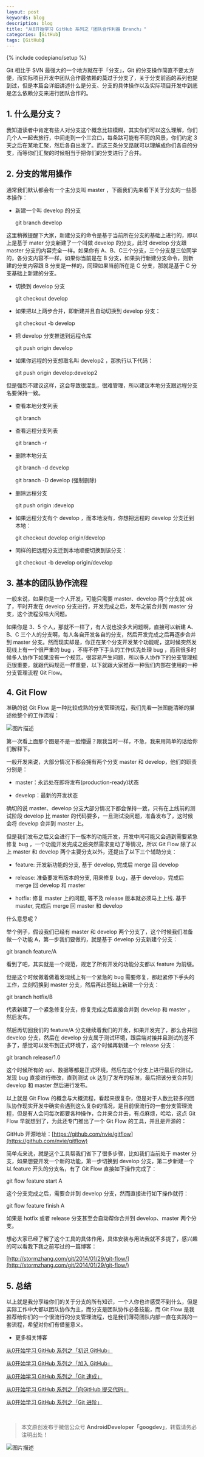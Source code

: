 ```yaml
---
layout: post
keywords: blog
description: blog
title: "从0开始学习 GitHub 系列之「团队合作利器 Branch」"
categories: [GitHub]
tags: [GitHub]
---
```

{% include codepiano/setup %}

Git 相比于 SVN 最强大的一个地方就在于「分支」，Git 的分支操作简直不要太方便，而实际项目开发中团队合作最依赖的莫过于分支了，关于分支前面的系列也提到过，但是本篇会详细讲述什么是分支、分支的具体操作以及实际项目开发中到底是怎么依赖分支来进行团队合作的。
   

## 1. 什么是分支？            

我知道读者中肯定有些人对分支这个概念比较模糊，其实你们可以这么理解，你们几个人一起去旅行，中间走到一个三岔口，每条路可能有不同的风景，你们约定 3 天之后在某地汇聚，然后各自出发了。而这三条分叉路就可以理解成你们各自的分支，而等你们汇聚的时候相当于把你们的分支进行了合并。    


## 2. 分支的常用操作            

通常我们默认都会有一个主分支叫 master ，下面我们先来看下关于分支的一些基本操作：    

   
- 新建一个叫 develop 的分支


    git branch develop    

   
这里稍微提醒下大家，新建分支的命令是基于当前所在分支的基础上进行的，即以上是基于 mater 分支新建了一个叫做 develop 的分支，此时 develop 分支跟 master 分支的内容完全一样。如果你有 A、B、C三个分支，三个分支是三位同学的，各分支内容不一样，如果你当前是在 B 分支，如果执行新建分支命令，则新建的分支内容跟 B 分支是一样的，同理如果当前所在是 C 分支，那就是基于 C 分支基础上新建的分支。    

   
- 切换到 develop 分支    

    git checkout develop    

   
- 如果把以上两步合并，即新建并且自动切换到 develop 分支：    

   
    git checkout -b develop    

   
- 把 develop 分支推送到远程仓库    

    git push origin develop    

   
- 如果你远程的分支想取名叫 develop2 ，那执行以下代码：    

    git push origin develop:develop2    

   
但是强烈不建议这样，这会导致很混乱，很难管理，所以建议本地分支跟远程分支名要保持一致。    

   
- 查看本地分支列表    

    git branch    

   
- 查看远程分支列表    

    git branch -r    

   
- 删除本地分支    

    git branch -d develop    

    git branch -D develop (强制删除)    

   
- 删除远程分支    

    git push origin :develop    

   
- 如果远程分支有个 develop ，而本地没有，你想把远程的 develop 分支迁到本地：    

    git checkout develop origin/develop    

   
- 同样的把远程分支迁到本地顺便切换到该分支：    

    git checkout -b develop origin/develop    


## 3. 基本的团队协作流程            

一般来说，如果你是一个人开发，可能只需要 master、develop 两个分支就 ok 了，平时开发在 develop 分支进行，开发完成之后，发布之前合并到 master 分支，这个流程没啥大问题。
   

如果你是 3、5 个人，那就不一样了，有人说也没多大问题啊，直接可以新建 A、B、C 三个人的分支啊，每人各自开发各自的分支，然后开发完成之后再逐步合并到 master 分支。然而现实却是，你正在某个分支开发某个功能呢，这时候突然发现线上有一个很严重的 bug ，不得不停下手头的工作优先处理 bug ，而且很多时候多人协作下如果没有一个规范，很容易产生问题，所以多人协作下的分支管理规范很重要，就跟代码规范一样重要，以下就跟大家推荐一种我们内部在使用的一种分支管理流程 Git Flow。    


## 4. Git Flow            

准确的说 Git Flow 是一种比较成熟的分支管理流程，我们先看一张图能清晰的描述他整个的工作流程：    

   
![图片描述](/image/gitflow.png)

   
第一次看上面那个图是不是一脸懵逼？跟我当时一样，不急，我来用简单的话给你们解释下。    

   
一般开发来说，大部分情况下都会拥有两个分支 master 和 develop，他们的职责分别是：    

   
- master：永远处在即将发布(production-ready)状态

- develop：最新的开发状态

   
确切的说 master、develop 分支大部分情况下都会保持一致，只有在上线前的测试阶段 develop 比 master 的代码要多，一旦测试没问题，准备发布了，这时候会将 develop 合并到 master 上。    

   
但是我们发布之后又会进行下一版本的功能开发，开发中间可能又会遇到需要紧急修复 bug ，一个功能开发完成之后突然需求变动了等情况，所以 Git Flow 除了以上 master 和 develop 两个主要分支以外，还提出了以下三个辅助分支：    

   
- feature:  开发新功能的分支, 基于 develop, 完成后 merge 回 develop

- release: 准备要发布版本的分支, 用来修复 bug，基于 develop，完成后 merge 回 develop 和 master

- hotfix: 修复 master 上的问题, 等不及 release 版本就必须马上上线. 基于 master, 完成后 merge 回 master 和 develop

   
什么意思呢？    

   
举个例子，假设我们已经有 master 和 develop 两个分支了，这个时候我们准备做一个功能 A，第一步我们要做的，就是基于 develop 分支新建个分支：    

git branch feature/A    

   
看到了吧，其实就是一个规范，规定了所有开发的功能分支都以 feature 为前缀。    

   
但是这个时候做着做着发现线上有一个紧急的 bug 需要修复，那赶紧停下手头的工作，立刻切换到 master 分支，然后再此基础上新建一个分支：    

git branch hotfix/B    

   
代表新建了一个紧急修复分支，修复完成之后直接合并到 develop 和 master ，然后发布。    

   
然后再切回我们的 feature/A 分支继续着我们的开发，如果开发完了，那么合并回 develop 分支，然后在 develop 分支属于测试环境，跟后端对接并且测试的差不多了，感觉可以发布到正式环境了，这个时候再新建一个 release 分支：    

git branch release/1.0    

   
这个时候所有的 api、数据等都是正式环境，然后在这个分支上进行最后的测试，发现 bug 直接进行修改，直到测试 ok 达到了发布的标准，最后把该分支合并到 develop 和 master 然后进行发布。    

   
以上就是 Git Flow 的概念与大概流程，看起来很复杂，但是对于人数比较多的团队协作现实开发中确实会遇到这么复杂的情况，是目前很流行的一套分支管理流程，但是有人会问每次都要各种操作，合并来合并去，有点麻烦，哈哈，这点 Git Flow 早就想到了，为此还专门推出了一个 Git Flow 的工具，并且是开源的：
   

   
GitHub 开源地址：[https://github.com/nvie/gitflow](https://github.com/nvie/gitflow)

   
简单点来说，就是这个工具帮我们省下了很多步骤，比如我们当前处于 master 分支，如果想要开发一个新的功能，第一步切换到 develop 分支，第二步新建一个以 feature 开头的分支名，有了 Git Flow 直接如下操作完成了：    

git flow feature start A    

   
这个分支完成之后，需要合并到 develop 分支，然而直接进行如下操作就行：    

git flow feature finish A    

   
如果是 hotfix 或者 release 分支甚至会自动帮你合并到 develop、master 两个分支。    

   
想必大家已经了解了这个工具的具体作用，具体安装与用法我就不多提了，感兴趣的可以看我下我之前写过的一篇博客：    

   
[http://stormzhang.com/git/2014/01/29/git-flow/](http://stormzhang.com/git/2014/01/29/git-flow/)    


## 5. 总结            

以上就是我分享给你们的关于分支的所有知识，一个人你也许感受不到什么，但是实际工作中大都以团队协作为主，而分支是团队协作必备技能，而 Git Flow 是我推荐给你们的一个很流行的分支管理流程，也是我们薄荷团队内部一直在实践的一套流程，希望对你们有借鉴意义。

- 更多相关博客

[从0开始学习 GitHub 系列之「初识 GitHub」](http://stormzhang.com/github/2016/05/25/learn-github-from-zero1/)

[从0开始学习 GitHub 系列之「加入 GitHub」](http://stormzhang.com/github/2016/05/26/learn-github-from-zero2/)

[从0开始学习 GitHub 系列之「Git 速成」](http://stormzhang.com/github/2016/05/30/learn-github-from-zero3/)

[从0开始学习 GitHub 系列之「向GitHub 提交代码」](http://stormzhang.com/github/2016/06/04/learn-github-from-zero4/)

[从0开始学习 GitHub 系列之「Git 进阶」](http://stormzhang.com/github/2016/06/16/learn-github-from-zero5/)


<br />

> 本文原创发布于微信公众号 **AndroidDeveloper「googdev」**，转载请务必注明出处！

![图片描述](/image/weixinpublic.jpg)


